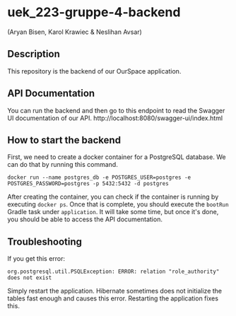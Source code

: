 # uek_223-gruppe-4-backend
(Aryan Bisen, Karol Krawiec & Neslihan Avsar)

## Description

This repository is the backend of our OurSpace application.

## API Documentation

You can run the backend and then go to this endpoint to read the Swagger UI documentation of our API.
http://localhost:8080/swagger-ui/index.html

## How to start the backend

First, we need to create a docker container for a PostgreSQL database. We can do that by running this command.
```
docker run --name postgres_db -e POSTGRES_USER=postgres -e POSTGRES_PASSWORD=postgres -p 5432:5432 -d postgres
```

After creating the container, you can check if the container is running by executing `docker ps`.
Once that is complete, you should execute the `bootRun` Gradle task under `application`.
It will take some time, but once it's done, you should be able to access the API documentation.

## Troubleshooting

If you get this error:
```
org.postgresql.util.PSQLException: ERROR: relation "role_authority" does not exist
```

Simply restart the application.
Hibernate sometimes does not initialize the tables fast enough and causes this error.
Restarting the application fixes this.

